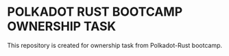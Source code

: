 # POLKADOT RUST BOOTCAMP OWNERSHIP TASK

This repository is created for ownership task from Polkadot-Rust bootcamp.